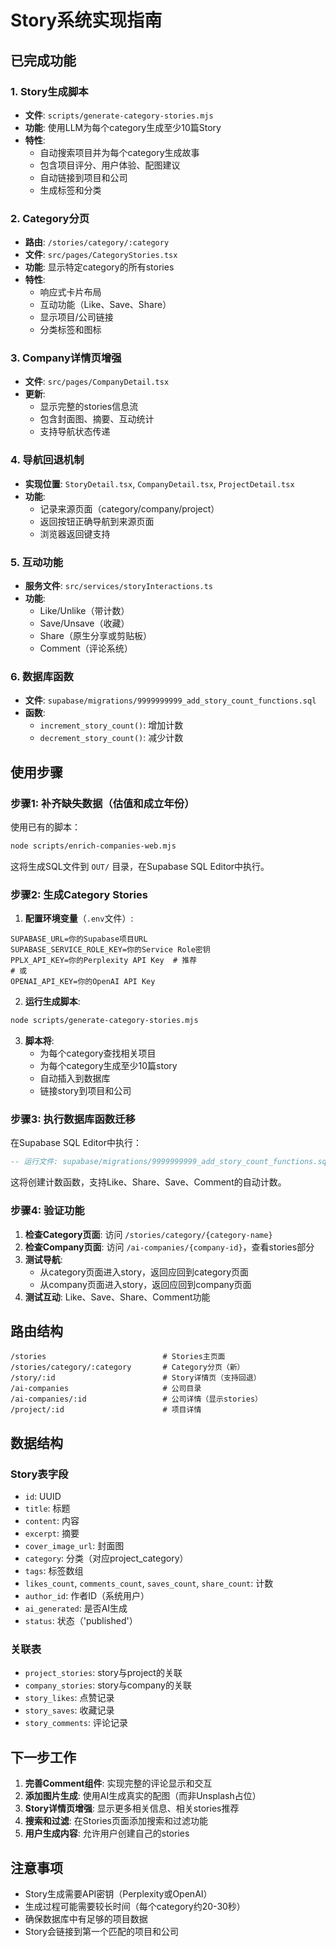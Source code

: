 # Story系统实现指南

## 已完成功能

### 1. Story生成脚本
- **文件**: `scripts/generate-category-stories.mjs`
- **功能**: 使用LLM为每个category生成至少10篇Story
- **特性**:
  - 自动搜索项目并为每个category生成故事
  - 包含项目评分、用户体验、配图建议
  - 自动链接到项目和公司
  - 生成标签和分类

### 2. Category分页
- **路由**: `/stories/category/:category`
- **文件**: `src/pages/CategoryStories.tsx`
- **功能**: 显示特定category的所有stories
- **特性**:
  - 响应式卡片布局
  - 互动功能（Like、Save、Share）
  - 显示项目/公司链接
  - 分类标签和图标

### 3. Company详情页增强
- **文件**: `src/pages/CompanyDetail.tsx`
- **更新**: 
  - 显示完整的stories信息流
  - 包含封面图、摘要、互动统计
  - 支持导航状态传递

### 4. 导航回退机制
- **实现位置**: `StoryDetail.tsx`, `CompanyDetail.tsx`, `ProjectDetail.tsx`
- **功能**:
  - 记录来源页面（category/company/project）
  - 返回按钮正确导航到来源页面
  - 浏览器返回键支持

### 5. 互动功能
- **服务文件**: `src/services/storyInteractions.ts`
- **功能**:
  - Like/Unlike（带计数）
  - Save/Unsave（收藏）
  - Share（原生分享或剪贴板）
  - Comment（评论系统）

### 6. 数据库函数
- **文件**: `supabase/migrations/9999999999_add_story_count_functions.sql`
- **函数**:
  - `increment_story_count()`: 增加计数
  - `decrement_story_count()`: 减少计数

## 使用步骤

### 步骤1: 补齐缺失数据（估值和成立年份）

使用已有的脚本：
```bash
node scripts/enrich-companies-web.mjs
```

这将生成SQL文件到 `OUT/` 目录，在Supabase SQL Editor中执行。

### 步骤2: 生成Category Stories

1. **配置环境变量**（`.env`文件）:
```env
SUPABASE_URL=你的Supabase项目URL
SUPABASE_SERVICE_ROLE_KEY=你的Service Role密钥
PPLX_API_KEY=你的Perplexity API Key  # 推荐
# 或
OPENAI_API_KEY=你的OpenAI API Key
```

2. **运行生成脚本**:
```bash
node scripts/generate-category-stories.mjs
```

3. **脚本将**:
   - 为每个category查找相关项目
   - 为每个category生成至少10篇story
   - 自动插入到数据库
   - 链接story到项目和公司

### 步骤3: 执行数据库函数迁移

在Supabase SQL Editor中执行：
```sql
-- 运行文件: supabase/migrations/9999999999_add_story_count_functions.sql
```

这将创建计数函数，支持Like、Share、Save、Comment的自动计数。

### 步骤4: 验证功能

1. **检查Category页面**: 访问 `/stories/category/{category-name}`
2. **检查Company页面**: 访问 `/ai-companies/{company-id}`，查看stories部分
3. **测试导航**: 
   - 从category页面进入story，返回应回到category页面
   - 从company页面进入story，返回应回到company页面
4. **测试互动**: Like、Save、Share、Comment功能

## 路由结构

```
/stories                          # Stories主页面
/stories/category/:category       # Category分页（新）
/story/:id                        # Story详情页（支持回退）
/ai-companies                     # 公司目录
/ai-companies/:id                 # 公司详情（显示stories）
/project/:id                      # 项目详情
```

## 数据结构

### Story表字段
- `id`: UUID
- `title`: 标题
- `content`: 内容
- `excerpt`: 摘要
- `cover_image_url`: 封面图
- `category`: 分类（对应project_category）
- `tags`: 标签数组
- `likes_count`, `comments_count`, `saves_count`, `share_count`: 计数
- `author_id`: 作者ID（系统用户）
- `ai_generated`: 是否AI生成
- `status`: 状态（'published'）

### 关联表
- `project_stories`: story与project的关联
- `company_stories`: story与company的关联
- `story_likes`: 点赞记录
- `story_saves`: 收藏记录
- `story_comments`: 评论记录

## 下一步工作

1. **完善Comment组件**: 实现完整的评论显示和交互
2. **添加图片生成**: 使用AI生成真实的配图（而非Unsplash占位）
3. **Story详情页增强**: 显示更多相关信息、相关stories推荐
4. **搜索和过滤**: 在Stories页面添加搜索和过滤功能
5. **用户生成内容**: 允许用户创建自己的stories

## 注意事项

- Story生成需要API密钥（Perplexity或OpenAI）
- 生成过程可能需要较长时间（每个category约20-30秒）
- 确保数据库中有足够的项目数据
- Story会链接到第一个匹配的项目和公司

